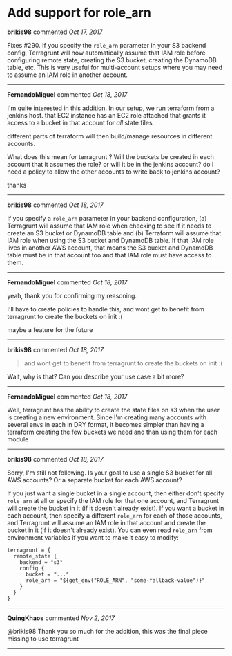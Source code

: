 # Add support for role_arn

**brikis98** commented *Oct 17, 2017*

Fixes #290. If you specify the `role_arn` parameter in your S3 backend config, Terragrunt will now automatically assume that IAM role before configuring remote state, creating the S3 bucket, creating the DynamoDB table, etc. This is very useful for multi-account setups where you may need to assume an IAM role in another account.
<br />
***


**FernandoMiguel** commented *Oct 18, 2017*

I'm quite interested in this addition.
In our setup, we run terraform from a jenkins host. that EC2 instance has an EC2 role attached that grants it access to a bucket in that account for *all* state files

different parts of terraform will then build/manage resources in different accounts.

What does this mean for terragrunt ?
Will the buckets be created in each account that it assumes the role? 
or will it be in the jenkins account? do I need a policy to allow the other accounts to write back to jenkins account?

thanks
***

**brikis98** commented *Oct 18, 2017*

If you specify a `role_arn` parameter in your backend configuration, (a) Terragrunt will assume that IAM role when checking to see if it needs to create an S3 bucket or DynamoDB table and (b) Terraform will assume that IAM role when using the S3 bucket and DynamoDB table. If that IAM role lives in another AWS account, that means the S3 bucket and DynamoDB table must be in that account too and that IAM role must have access to them.  
***

**FernandoMiguel** commented *Oct 18, 2017*

yeah, thank you for confirming my reasoning.

I'll have to create policies to handle this, and wont get to benefit from terragrunt to create the buckets on init :( 

maybe a feature for the future
***

**brikis98** commented *Oct 18, 2017*

> and wont get to benefit from terragrunt to create the buckets on init :(

Wait, why is that? Can you describe your use case a bit more?
***

**FernandoMiguel** commented *Oct 18, 2017*

Well, terragrunt has the ability to create the state files on s3 when the user is creating a new environment.
Since I'm creating many accounts with several envs in each in DRY format, it becomes simpler than having a terraform creating the few buckets we need and than using them for each module 
***

**brikis98** commented *Oct 18, 2017*

Sorry, I'm still not following. Is your goal to use a single S3 bucket for all AWS accounts? Or a separate bucket for each AWS account?

If you just want a single bucket in a single account, then either don't specify `role_arn` at all or specify the IAM role for that one account, and Terragrunt will create the bucket in it (if it doesn't already exist). If you want a bucket in each account, then specify a different `role_arn` for each of those accounts, and Terragrunt will assume an IAM role in that account and create the bucket in it (if it doesn't already exist). You can even read `role_arn` from environment variables if you want to make it easy to modify:

```hcl
terragrunt = {
  remote_state {
    backend = "s3" 
    config {
      bucket = "..."
      role_arn = "${get_env("ROLE_ARN", "some-fallback-value")}"
    } 
  }
}
```
***

**QuingKhaos** commented *Nov 2, 2017*

@brikis98 Thank you so much for the addition, this was the final piece missing to use terragrunt
***

